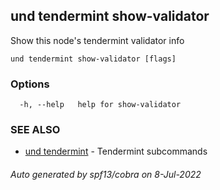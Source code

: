 ## und tendermint show-validator

Show this node's tendermint validator info

```
und tendermint show-validator [flags]
```

### Options

```
  -h, --help   help for show-validator
```

### SEE ALSO

* [und tendermint](und_tendermint.md)	 - Tendermint subcommands

###### Auto generated by spf13/cobra on 8-Jul-2022
